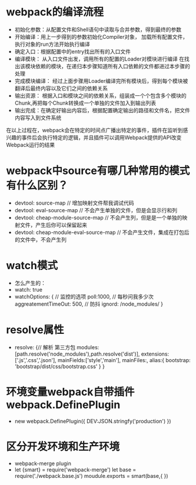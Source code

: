 # webpack的编译流程
  - 初始化参数：从配置文件和Shell语句中读取与合并参数，得到最终的参数
  - 开始编译：用上一步得到的参数初始化Compiler对象，
            加载所有配置文件，执行对象的run方法开始执行编译
  - 确定入口：根据配置中的entry找出所有的入口文件
  - 编译模块： 从入口文件出发，调用所有的配置的Loader对模块进行编译
             在找出该模块依赖的模块，在递归本步骤知道所有入口依赖的文件都进过本步骤的处理
  - 完成模块编译： 经过上面步骤用Loader编译完所有模块后，得到每个模块被翻译后最终内容以及它们之间的依赖关系
  - 输出资源： 根据入口和模块之间的依赖关系，组装成一个个包含多个模块的Chunk,再把每个Chunk转换成一个单独的文件加入到输出列表
  - 输出完成：在确定好输出内容后，根据配置确定输出的路径和文件名，把文件内容写入到文件系统
  
  在以上过程在，webpack会在特定的时间点广播出特定的事件，插件在监听到感兴趣的事件后会执行特定的逻辑，并且插件可以调用Webpack提供的API改变Webpack运行的结果



# webpack中source有哪几种常用的模式有什么区别？
  - devtool: source-map // 增加映射文件帮我调试代码
  - devtool: eval-source-map // 不会产生单独的文件，但是会显示行和列
  - devtool: cheap-module-source-map // 不会产生列，但是是一个单独的映射文件，产生后你可以保留起来
  - devtool: cheap-module-eval-source-map // 不会产生文件，集成在打包后的文件中，不会产生列
  
# watch模式
  - 怎么产生的：
  - watch: true
  - watchOptions: { // 监控的选项
    poll:1000, // 每秒问我多少次
    aggreatementTimeOut: 500, // 防抖
    ignord: /node_modules/
  }


# resolve属性 
 - resolve: {// 解析 第三方包
    modules: [path.resolve('node_modules'),path.resolve('dist')],
    extensions:['.js','.css','.json'],
    mainFields:['style','main'],
    mainFiles:,
    alias:{
      bootstrap: 'bootstrap/dist/css/bootstrap.css'
    }
 }

# 环境变量webpack自带插件 webpack.DefinePlugin
 - new webpack.DefinePlugin({
   DEV:JSON.stringfy('production')
  }) 

# 区分开发环境和生产环境
  - webpack-merge plugin
  - let {smart} = require('webpack-merge')
    let base = require('./webpack.base.js') 
    moudule.exports = smart(base,{
    })

